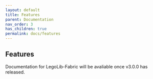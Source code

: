 ```yaml
---
layout: default
title: Features
parent: Documentation
nav_order: 3
has_children: true
permalink: docs/features
---
```

## Features  

Documentation for LegoLib-Fabric will be avaliable once v3.0.0 has released.  